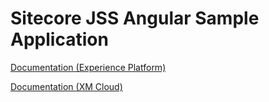 # Sitecore JSS Angular Sample Application

<!---
@TODO: Update to next version docs before release
-->

[Documentation (Experience Platform)](https://doc.sitecore.com/xp/en/developers/hd/22/sitecore-headless-development/sitecore-javascript-rendering-sdk--jss--for-angular.html)

<!---
@TODO: Verify the link for angular xmcloud when documentation is ready
-->

[Documentation (XM Cloud)](https://doc.sitecore.com/xmc/en/developers/jss/latest/jss-xmc/introducing-sitecore-javascript-rendering-sdk.html)
